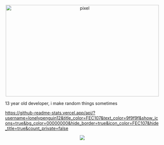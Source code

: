 <p align="center">
  <img src="https://art.pixilart.com/2b3737735fdc8ad.gif" alt="pixel" width="500" height="300">
</p>

13 year old developer, i make random things sometimes

https://github-readme-stats.vercel.app/api/?username=lonelypenguin12&title_color=FEC107&text_color=9f9f9f&show_icons=true&bg_color=00000000&hide_border=true&icon_color=FEC107&hide_title=true&count_private=false
<p align="center">
  <img src="https://github-readme-stats.vercel.app/api/?username=lonelypenguin12&title_color=FEC107&text_color=9f9f9f&show_icons=true&bg_color=00000000&hide_border=true&icon_color=FEC107&hide_title=true&count_private=false"> 
</p>
